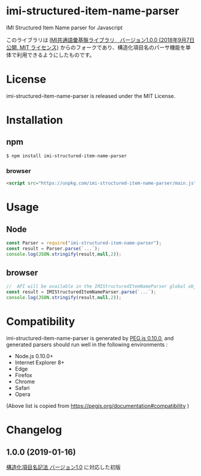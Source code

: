 # imi-structured-item-name-parser
IMI Structured Item Name parser for Javascript


このライブラリは [IMI共通語彙基盤ライブラリ　バージョン1.0.0 (2018年9月7日 公開, MIT ライセンス)](https://imi.go.jp/goi/library/ver100) からのフォークであり、構造化項目名のパーサ機能を単体で利用できるようにしたものです。


# License

imi-structured-item-name-parser is released under the MIT License.

# Installation

## npm

```shell
$ npm install imi-structured-item-name-parser
```

### browser

```html
<script src="https://unpkg.com/imi-structured-item-name-parser/main.js"></script>
```

# Usage

## Node

```js
const Parser = require("imi-structured-item-name-parser");
const result = Parser.parse(`...`);
console.log(JSON.stringify(result,null,2));
```

## browser

```js
//  API will be available in the IMIStructuredItemNameParser global object.
const result = IMIStructuredItemNameParser.parse(`...`);
console.log(JSON.stringify(result,null,2));
```

# Compatibility

imi-structured-item-name-parser is generated by [PEG.js 0.10.0](https://pegjs.org/), and  generated parsers should run well in the following environments :

-   Node.js 0.10.0+
-   Internet Explorer 8+
-   Edge
-   Firefox
-   Chrome
-   Safari
-   Opera

(Above list is copied from <https://pegjs.org/documentation#compatibility> )

# Changelog

## 1.0.0 (2019-01-16)

[構造化項目名記法 バージョン1.0](https://imi.go.jp/goi/j-serialize-spec) に対応した初版
